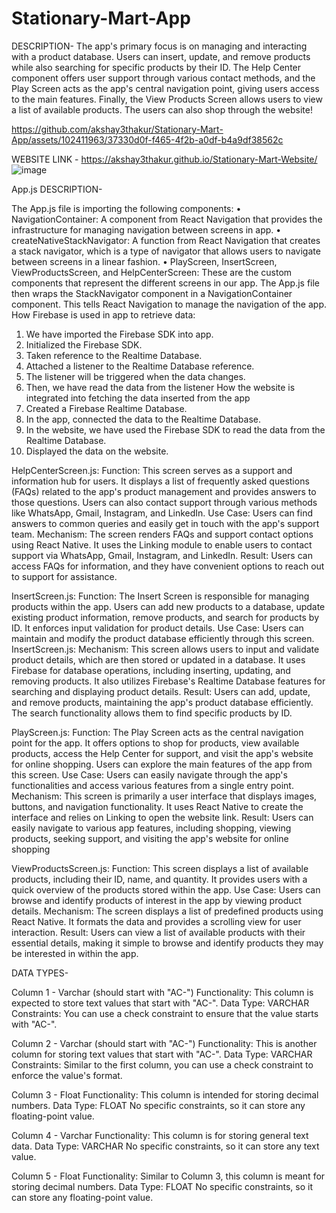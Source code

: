 # Stationary-Mart-App
DESCRIPTION-
The app's primary focus is on managing and interacting with a product database. Users can insert, update, and remove products while also searching for specific products by their ID. The Help Center component offers user support through various contact methods, and the Play Screen acts as the app's central navigation point, giving users access to the main features. Finally, the View Products Screen allows users to view a list of available products. The users can also shop through the website!


https://github.com/akshay3thakur/Stationary-Mart-App/assets/102411963/37330d0f-f465-4f2b-a0df-b4a9df38562c

WEBSITE LINK - https://akshay3thakur.github.io/Stationary-Mart-Website/
![image](https://github.com/akshay3thakur/Stationary-Mart-App/assets/102411963/237be228-d7bd-45ac-a507-cab9ec5e2804)

App.js DESCRIPTION-

The App.js file is importing the following components:
•	NavigationContainer: A component from React Navigation that provides the infrastructure for managing navigation between screens in app.
•	createNativeStackNavigator: A function from React Navigation that creates a stack navigator, which is a type of navigator that allows users to navigate between screens in a linear fashion.
•	PlayScreen, InsertScreen, ViewProductsScreen, and HelpCenterScreen: These are the custom components that represent the different screens in our app.
The App.js file then wraps the StackNavigator component in a NavigationContainer component. This tells React Navigation to manage the navigation of the app.
How Firebase is used in app to retrieve data:
1.	We have imported the Firebase SDK into app.
2.	Initialized the Firebase SDK.
3.	Taken reference to the Realtime Database.
4.	Attached a listener to the Realtime Database reference.
5.	The listener will be triggered when the data changes.
6.	Then, we have read the data from the listener
How the website is integrated into fetching the data inserted from the app
1.	Created a Firebase Realtime Database.
2.	In the app, connected the data to the Realtime Database.
3.	In the website, we have used the Firebase SDK to read the data from the Realtime Database.
4.	Displayed the data on the website.

HelpCenterScreen.js:
Function: This screen serves as a support and information hub for users. It displays a list of frequently asked questions (FAQs) related to the app's product management and provides answers to those questions. Users can also contact support through various methods like WhatsApp, Gmail, Instagram, and LinkedIn.
Use Case: Users can find answers to common queries and easily get in touch with the app's support team. 
Mechanism: The screen renders FAQs and support contact options using React Native. It uses the Linking module to enable users to contact support via WhatsApp, Gmail, Instagram, and LinkedIn.
Result: Users can access FAQs for information, and they have convenient options to reach out to support for assistance.

InsertScreen.js:
Function: The Insert Screen is responsible for managing products within the app. Users can add new products to a database, update existing product information, remove products, and search for products by ID. It enforces input validation for product details.
Use Case: Users can maintain and modify the product database efficiently through this screen. InsertScreen.js:
Mechanism: This screen allows users to input and validate product details, which are then stored or updated in a database. It uses Firebase for database operations, including inserting, updating, and removing products. It also utilizes Firebase's Realtime Database features for searching and displaying product details. 
Result: Users can add, update, and remove products, maintaining the app's product database efficiently. The search functionality allows them to find specific products by ID.


PlayScreen.js:
Function: The Play Screen acts as the central navigation point for the app. It offers options to shop for products, view available products, access the Help Center for support, and visit the app's website for online shopping. Users can explore the main features of the app from this screen.
Use Case: Users can easily navigate through the app's functionalities and access various features from a single entry point. 
Mechanism: This screen is primarily a user interface that displays images, buttons, and navigation functionality. It uses React Native to create the interface and relies on Linking to open the website link.
Result: Users can easily navigate to various app features, including shopping, viewing products, seeking support, and visiting the app's website for online shopping

ViewProductsScreen.js:
Function: This screen displays a list of available products, including their ID, name, and quantity. It provides users with a quick overview of the products stored within the app.
Use Case: Users can browse and identify products of interest in the app by viewing product details.
Mechanism: The screen displays a list of predefined products using React Native. It formats the data and provides a scrolling view for user interaction.
Result: Users can view a list of available products with their essential details, making it simple to browse and identify products they may be interested in within the app.

DATA TYPES-

Column 1 - Varchar (should start with "AC-")
Functionality: This column is expected to store text values that start with "AC-".
Data Type: VARCHAR
Constraints: You can use a check constraint to ensure that the value starts with "AC-".

Column 2 - Varchar (should start with "AC-")
Functionality: This is another column for storing text values that start with "AC-".
Data Type: VARCHAR
Constraints: Similar to the first column, you can use a check constraint to enforce the value's format.

Column 3 - Float
Functionality: This column is intended for storing decimal numbers.
Data Type: FLOAT
No specific constraints, so it can store any floating-point value.

Column 4 - Varchar
Functionality: This column is for storing general text data.
Data Type: VARCHAR
No specific constraints, so it can store any text value.

Column 5 - Float
Functionality: Similar to Column 3, this column is meant for storing decimal numbers.
Data Type: FLOAT
No specific constraints, so it can store any floating-point value.
